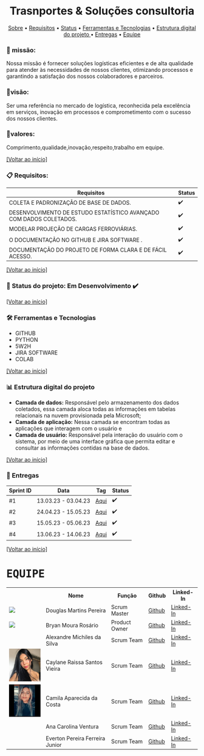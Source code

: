 <br id="inicio">

<h1 align="center"> Trasnportes & Soluções consultoria  </h1>
 <p align="center">
     <a href="#sobre">Sobre</a> • 
     <a href="#requisitos">Requisitos</a> •
     <a href="#status">Status</a> •
     <a href="#techtools">Ferramentas e Tecnologias</a> •
     <a href="#estrutura-pastas">Estrutura digital do projeto </a> • 
     <a href="#entregas">Entregas</a> • 
     <a href="#equipe">Equipe</a> 
</p>

<span id="sobre">

### 🔎 missão: 
 Nossa missão é fornecer soluções logísticas eficientes e de alta qualidade para atender às necessidades de nossos clientes, otimizando processos e garantindo a satisfação dos nossos colaboradores e parceiros.
### 🔎visão: 
 Ser uma referência no mercado de logística, reconhecida pela excelência em serviços, inovação em processos e comprometimento com o sucesso dos nossos clientes.  
 ### 🔎valores:
 Comprimento,qualidade,inovação,respeito,trabalho em equipe.
 
 </p>

<a href="#inicio">[Voltar ao início]</a>


<span id="requisitos">

### :clipboard: Requisitos:
 <p>

Requisitos |  Status 
-----------|----------
COLETA E PADRONIZAÇÃO DE BASE DE DADOS. | ✔️
 DESENVOLVIMENTO DE ESTUDO ESTATÍSTICO AVANÇADO COM DADOS COLETADOS.|✔️
 MODELAR PROJEÇÃO DE CARGAS FERROVIÁRIAS.|✔️
  O DOCUMENTAÇÃO NO GITHUB E JIRA SOFTWARE .|✔️
  DOCUMENTAÇÃO DO PROJETO DE FORMA CLARA E DE FÁCIL ACESSO.|✔️
  

  
 </p>

<a href="#inicio">[Voltar ao início]</a>
 <span id="status">

 ### :bookmark_tabs: Status do projeto: Em Desenvolvimento ✔️	
  
 <a href="#inicio">[Voltar ao início]</a>
  
 <span id="techtools">
 
 ### :hammer_and_wrench: Ferramentas e Tecnologias
 - GITHUB
 - PYTHON
 - 5W2H 
 - JIRA SOFTWARE
 - COLAB
  
 <a href="#inicio">[Voltar ao início]</a>
 
 
<span id="estrutura-pastas">
 
### :bar_chart: Estrutura digital do projeto
 
- **Camada de dados:** Responsável pelo armazenamento dos dados coletados, essa camada aloca todas as informações em tabelas relacionais na nuvem provisionada pela Microsoft;
- **Camada de aplicação:** Nessa camada se encontram todas as aplicações que interagem com o usuário e
- **Camada de usuário:** Responsável pela interação do usuário com o sistema, por meio de uma interface gráfica que permita editar e consultar as informações contidas na base de dados.


<a href="#inicio">[Voltar ao início]</a>
 
<span id="entregas">

### :dart: Entregas
 
Sprint ID | Data | Tag | Status
----------|------|-----|-------
#1 | 13.03.23 - 03.04.23 | <a href="https://fatecsjc-prd.azurewebsites.net/">Aqui</a> | ✔️
#2 | 24.04.23 - 15.05.23 | <a href="#">Aqui</a> | ✔️
#3 | 15.05.23 - 05.06.23 | <a href="#">Aqui</a> | ✔️
#4 | 13.06.23 - 14.06.23 | <a href="#">Aqui</a> | ✔️

<a href="#inicio">[Voltar ao início]</a>

<span id="equipe">

<h1 ><samp>EQUIPE</samp></h1>

<table align="">
  <tr>
   <th><b></b></th> 
   <th><b>Nome</b></th>
    <th><b>Função</b></th>
    <th><b>Github</b></th>
    <th><b>Linked-In</b></th>
  </tr>
   <tr>
    <td><b><img src="https://avatars.githubusercontent.com/u/113192231?v=4" width="115px"></th>
    <td>Douglas Martins Pereira</td>
    <td>Scrum Master</td>
    <td><a href="https://github.com/DouglasMartinscs">Github</a></td>
   <td><a href="">Linked-In</a></td>
  </tr>
   <tr>
    <td><b><img src="https://avatars.githubusercontent.com/u/113191269?v=4" width="115px"></th>
    <td>Bryan Moura Rosário</td>
    <td>Product Owner</td>
    <td><a href="https://github.com/bryanrosario">Github</a></td>
    <td><a href="">Linked-In</a></td>
  </tr>
    <tr>
    <td><b><img src="" width="115px"></th> 
    <td>Alexandre Michiles da Silva</td>
    <td>Scrum Team</td>
    <td><a href="">Github</a></td>
    <td><a href="">Linked-In</a></td>
  </tr>
  <tr>
   <td><b><img src="https://github.com/anaelisac/Imagens/blob/main/cay%20temp.jpg" width="115px"></th> 
   <td>Caylane Raissa Santos Vieira</td>
    <td>Scrum Team</td>
    <td><a href="https://github.com/caylaneraissa">Github</a></td>
    <td><a href="">Linked-In</a></td>
  </tr>
    <tr>
    <td><b><img src="https://github.com/anaelisac/Imagens/blob/main/camila%20temp.jpg" width="115px"></th>
     <td>Camila Aparecida da Costa</td>
    <td>Scrum Team</td>
    <td><a href="https://github.com/camilacosta29">Github</a></td>
    <td><a href="">Linked-In</a></td>
  </tr>
  <tr>
   <td><b><img src=></th> 
   <td>Ana Carolina Ventura</td>
    <td>Scrum Team</td>
    <td><a href="">Github</a></td>
    <td><a href="">Linked-In</a></td>
  </tr>
  <tr>
   <td><b><img src=></th> 
   <td>Everton Pereira Ferreira Junior</td>
    <td>Scrum Team</td>
    <td><a href="">Github</a></td>
    <td><a href="">Linked-In</a></td>
  </tr>
  </tr>

</table>
